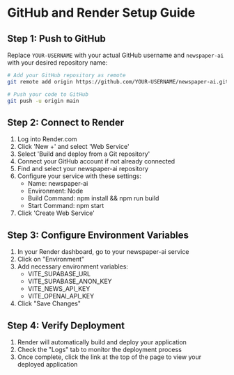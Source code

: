# GitHub and Render Setup Guide

## Step 1: Push to GitHub
Replace `YOUR-USERNAME` with your actual GitHub username and `newspaper-ai` with your desired repository name:

```bash
# Add your GitHub repository as remote
git remote add origin https://github.com/YOUR-USERNAME/newspaper-ai.git

# Push your code to GitHub
git push -u origin main
```

## Step 2: Connect to Render

1. Log into Render.com
2. Click 'New +' and select 'Web Service'
3. Select 'Build and deploy from a Git repository'
4. Connect your GitHub account if not already connected
5. Find and select your newspaper-ai repository
6. Configure your service with these settings:
   - Name: newspaper-ai
   - Environment: Node
   - Build Command: npm install && npm run build
   - Start Command: npm start
7. Click 'Create Web Service'

## Step 3: Configure Environment Variables

1. In your Render dashboard, go to your newspaper-ai service
2. Click on "Environment" 
3. Add necessary environment variables:
   - VITE_SUPABASE_URL
   - VITE_SUPABASE_ANON_KEY
   - VITE_NEWS_API_KEY
   - VITE_OPENAI_API_KEY
4. Click "Save Changes"

## Step 4: Verify Deployment

1. Render will automatically build and deploy your application
2. Check the "Logs" tab to monitor the deployment process
3. Once complete, click the link at the top of the page to view your deployed application 